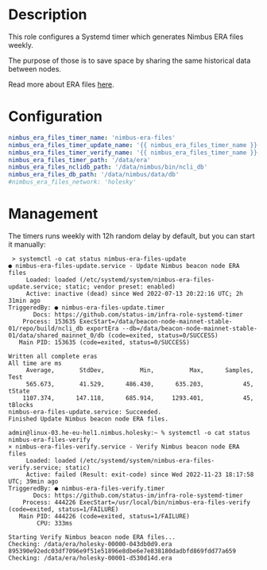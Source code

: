# Description

This role configures a Systemd timer which generates Nimbus ERA files weekly.

The purpose of those is to save space by sharing the same historical data between nodes.

Read more about ERA files [here](https://github.com/status-im/nimbus-eth2/blob/unstable/docs/e2store.md#era-files).

# Configuration

```yaml
nimbus_era_files_timer_name: 'nimbus-era-files'
nimbus_era_files_timer_update_name: '{{ nimbus_era_files_timer_name }}-update'
nimbus_era_files_timer_verify_name: '{{ nimbus_era_files_timer_name }}-verify'
nimbus_era_files_timer_path: '/data/era'
nimbus_era_files_nclidb_path: '/data/nimbus/bin/ncli_db'
nimbus_era_files_db_path: '/data/nimbus/data/db'
#nimbus_era_files_network: 'holesky'
```

# Management

The timers runs weekly with 12h random delay by default, but you can start it manually:
```
 > systemctl -o cat status nimbus-era-files-update
● nimbus-era-files-update.service - Update Nimbus beacon node ERA files
     Loaded: loaded (/etc/systemd/system/nimbus-era-files-update.service; static; vendor preset: enabled)
     Active: inactive (dead) since Wed 2022-07-13 20:22:16 UTC; 2h 31min ago
TriggeredBy: ● nimbus-era-files-update.timer
       Docs: https://github.com/status-im/infra-role-systemd-timer
    Process: 153635 ExecStart=/data/beacon-node-mainnet-stable-01/repo/build/ncli_db exportEra --db=/data/beacon-node-mainnet-stable-01/data/shared_mainnet_0/db (code=exited, status=0/SUCCESS)
   Main PID: 153635 (code=exited, status=0/SUCCESS)

Written all complete eras
All time are ms
     Average,       StdDev,          Min,          Max,      Samples,         Test
     565.673,       41.529,      486.430,      635.203,           45, tState
    1107.374,      147.118,      685.914,     1293.401,           45, tBlocks
nimbus-era-files-update.service: Succeeded.
Finished Update Nimbus beacon node ERA files.
```
```
admin@linux-03.he-eu-hel1.nimbus.holesky:~ % systemctl -o cat status nimbus-era-files-verify
× nimbus-era-files-verify.service - Verify Nimbus beacon node ERA files
     Loaded: loaded (/etc/systemd/system/nimbus-era-files-verify.service; static)
     Active: failed (Result: exit-code) since Wed 2022-11-23 18:17:58 UTC; 39min ago
TriggeredBy: ● nimbus-era-files-verify.timer
       Docs: https://github.com/status-im/infra-role-systemd-timer
    Process: 444226 ExecStart=/usr/local/bin/nimbus-era-files-verify (code=exited, status=1/FAILURE)
   Main PID: 444226 (code=exited, status=1/FAILURE)
        CPU: 333ms

Starting Verify Nimbus beacon node ERA files...
Checking: /data/era/holesky-00000-043db0d9.era
895390e92edc03df7096e9f51e51896e8dbe6e7e838180dadbfd869fdd77a659
Checking: /data/era/holesky-00001-d530d14d.era
```
